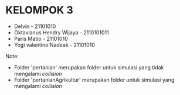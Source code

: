 # KELOMPOK 3
- Delvin - 21101010
- Oktavianus Hendry Wijaya - 2110101011
- Paris Matio - 21101010
- Yogi valentino Nadeak - 21101010

Note:
- Folder 'pertanian' merupakan folder untuk simulasi yang tidak mengalami _collision_
- Folder 'pertanianAgrikultur' merupakan folder untuk simulasi yang mengalami _collision_
